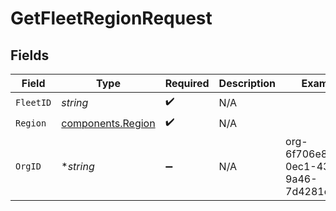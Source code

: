 # GetFleetRegionRequest


## Fields

| Field                                                  | Type                                                   | Required                                               | Description                                            | Example                                                |
| ------------------------------------------------------ | ------------------------------------------------------ | ------------------------------------------------------ | ------------------------------------------------------ | ------------------------------------------------------ |
| `FleetID`                                              | *string*                                               | :heavy_check_mark:                                     | N/A                                                    |                                                        |
| `Region`                                               | [components.Region](../../models/components/region.md) | :heavy_check_mark:                                     | N/A                                                    |                                                        |
| `OrgID`                                                | **string*                                              | :heavy_minus_sign:                                     | N/A                                                    | org-6f706e83-0ec1-437a-9a46-7d4281eb2f39               |